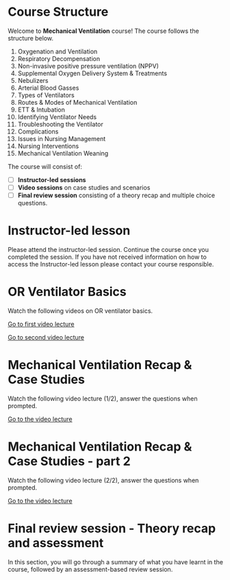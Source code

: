 # Course Structure

Welcome to **Mechanical Ventilation** course! The course follows the structure below.

1. Oxygenation and Ventilation
2. Respiratory Decompensation 
3. Non-invasive positive pressure ventilation (NPPV)
4. Supplemental Oxygen Delivery System & Treatments
5. Nebulizers
6. Arterial Blood Gasses 
7. Types of Ventilators
8. Routes & Modes of Mechanical Ventilation
9. ETT & Intubation
10. Identifying Ventilator Needs
11. Troubleshooting the Ventilator
12. Complications
13. Issues in Nursing Management
14. Nursing Interventions
15. Mechanical Ventilation Weaning


The course will consist of:
- [ ] **Instructor-led sessions**
- [ ] **Video sessions** on case studies and scenarios
- [ ] **Final review session** consisting of a theory recap and multiple choice questions.

# Instructor-led lesson
Please attend the instructor-led session. Continue the course once you completed the session.
If you have not received information on how to access the Instructor-led lesson please contact your course responsible.

# OR Ventilator Basics

Watch the following videos on OR ventilator basics.

[Go to first video lecture](https://www.youtube.com/watch?v=v2VKYq4OU9c&list=PLCT7BA-HcHljIaDw56FoqWILbqGCIxsmG&index=2)

[Go to second video lecture](https://www.youtube.com/watch?v=CZZW7uLXtpE&list=PLCT7BA-HcHljIaDw56FoqWILbqGCIxsmG&index=4)


# Mechanical Ventilation Recap & Case Studies

Watch the following video lecture (1/2), answer the questions when prompted.

[Go to the video lecture](https://covid19.sccm.org/Presentations/Mechanical-Ventilation1/story_html5.html?lms=1)


# Mechanical Ventilation Recap & Case Studies - part 2

Watch the following video lecture (2/2), answer the questions when prompted.

[Go to the video lecture](https://covid19.sccm.org/Presentations/Mechanical-Ventilation2/story_html5.html?lms=1)

# Final review session - Theory recap and assessment

In this section, you will go through a summary of what you have learnt in the course, followed by an assessment-based review session.
